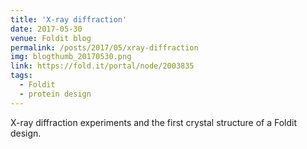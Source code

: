 ```yaml
---
title: 'X-ray diffraction'
date: 2017-05-30
venue: Foldit blog
permalink: /posts/2017/05/xray-diffraction
img: blogthumb_20170530.png
link: https://fold.it/portal/node/2003835
tags:
  - Foldit
  - protein design
---
```


X-ray diffraction experiments and the first crystal structure of a Foldit design.

